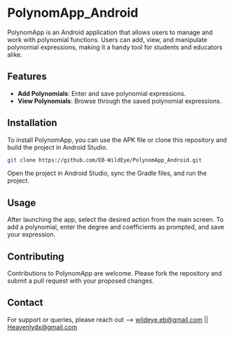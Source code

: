 # PolynomApp_Android

PolynomApp is an Android application that allows users to manage and work with polynomial functions. Users can add, view, and manipulate polynomial expressions, making it a handy tool for students and educators alike.


## Features

- **Add Polynomials**: Enter and save polynomial expressions.
- **View Polynomials**: Browse through the saved polynomial expressions.


## Installation

To install PolynomApp, you can use the APK file or clone this repository and build the project in Android Studio.

```bash
git clone https://github.com/EB-WildEye/PolynomApp_Android.git
```
Open the project in Android Studio, sync the Gradle files, and run the project.


## Usage
After launching the app, select the desired action from the main screen. To add a polynomial, enter the degree and coefficients as prompted, and save your expression.


## Contributing
Contributions to PolynomApp are welcome. Please fork the repository and submit a pull request with your proposed changes.

## Contact
For support or queries, please reach out -->  wildeye.eb@gmail.com  ||  Heavenlydx@gmail.com

